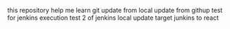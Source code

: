 this repository help me learn git
update from local
update from githup
test for jenkins execution
test 2 of jenkins
local update target junkins to react
